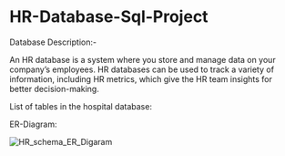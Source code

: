 # HR-Database-Sql-Project

Database Description:-

An HR database is a system where you store and manage data on your company’s employees. HR databases can be used to track a variety of information, including HR metrics, which give the HR team insights for better decision-making. 

List of tables in the hospital database:


ER-Diagram:



![HR_schema_ER_Digaram](https://github.com/Bhavani876/HR-Database-Sql-Project/assets/122962752/4aaaf4c8-164b-44a1-8794-97e6e1258fa8)
